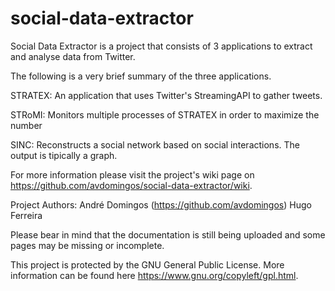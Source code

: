 social-data-extractor
=====================

Social Data Extractor is a project that consists of 3 applications to extract and analyse data from Twitter.

The following is a very brief summary of the three applications. 

STRATEX:
An application that uses Twitter's StreamingAPI to gather tweets.

STRoMI:
Monitors multiple processes of STRATEX in order to maximize the number 

SINC:
Reconstructs a social network based on social interactions. The output is tipically a graph.

For more information please visit the project's wiki page on
https://github.com/avdomingos/social-data-extractor/wiki. 

Project Authors: 
André Domingos (https://github.com/avdomingos)
Hugo Ferreira 

Please bear in mind that the documentation is still being uploaded and some pages may be missing or incomplete.

This project is protected by the GNU General Public License. More information can be found here https://www.gnu.org/copyleft/gpl.html.
